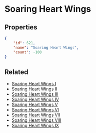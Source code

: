 # Soaring Heart Wings

<no description available>

## Properties

```json
{
    "id": 621,
    "name": "Soaring Heart Wings",
    "count": -100
}
```

## Related

- [Soaring Heart Wings I](../items/18699-soaring-heart-wings-i.md)
- [Soaring Heart Wings II](../items/18700-soaring-heart-wings-ii.md)
- [Soaring Heart Wings III](../items/18701-soaring-heart-wings-iii.md)
- [Soaring Heart Wings IV](../items/18702-soaring-heart-wings-iv.md)
- [Soaring Heart Wings V](../items/18703-soaring-heart-wings-v.md)
- [Soaring Heart Wings VI](../items/18704-soaring-heart-wings-vi.md)
- [Soaring Heart Wings VII](../items/18705-soaring-heart-wings-vii.md)
- [Soaring Heart Wings VIII](../items/18706-soaring-heart-wings-viii.md)
- [Soaring Heart Wings IX](../items/18707-soaring-heart-wings-ix.md)

